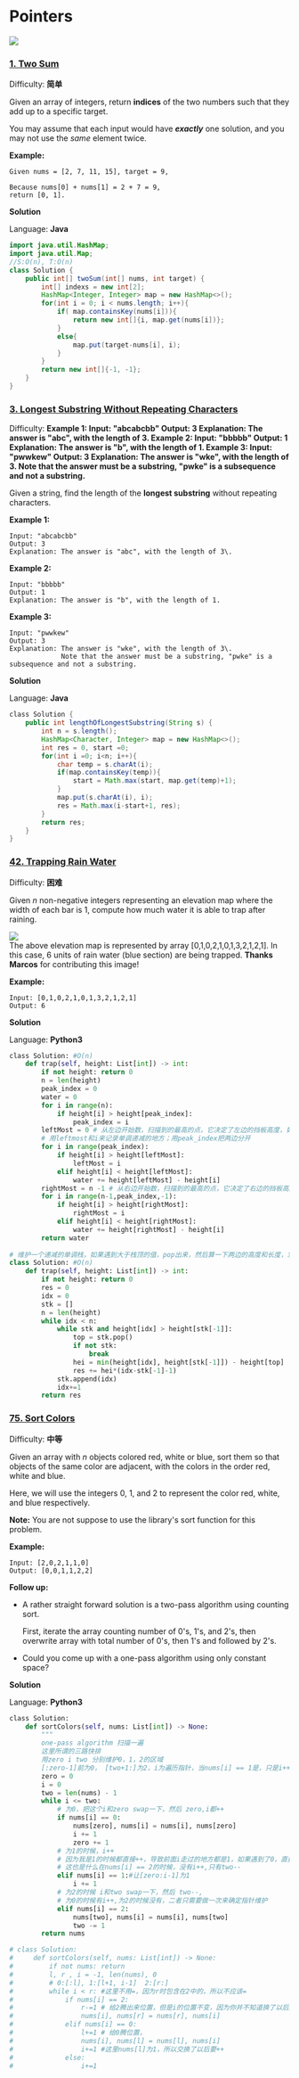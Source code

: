 # Pointers

![](../.gitbook/assets/image%20%2814%29.png)

### [1. Two Sum](https://leetcode-cn.com/problems/two-sum/)

Difficulty: **简单**

Given an array of integers, return **indices** of the two numbers such that they add up to a specific target.

You may assume that each input would have _**exactly**_ one solution, and you may not use the _same_ element twice.

**Example:**

```text
Given nums = [2, 7, 11, 15], target = 9,

Because nums[0] + nums[1] = 2 + 7 = 9,
return [0, 1].
```

**Solution**

Language: **Java**

```java
​import java.util.HashMap;
import java.util.Map;
//S:O(n), T:O(n)
class Solution {
    public int[] twoSum(int[] nums, int target) {
        int[] indexs = new int[2];
        HashMap<Integer, Integer> map = new HashMap<>();
        for(int i = 0; i < nums.length; i++){
            if( map.containsKey(nums[i])){
                return new int[]{i, map.get(nums[i])};
            }
            else{
                map.put(target-nums[i], i);
            }
        }
        return new int[]{-1, -1};
    }
}
```



### [3. Longest Substring Without Repeating Characters](https://leetcode-cn.com/problems/longest-substring-without-repeating-characters/)

Difficulty:  **Example 1: Input: "abcabcbb" Output: 3 Explanation: The answer is "abc", with the length of 3. Example 2: Input: "bbbbb" Output: 1 Explanation: The answer is "b", with the length of 1. Example 3: Input: "pwwkew" Output: 3 Explanation: The answer is "wke", with the length of 3. Note that the answer must be a substring, "pwke" is a subsequence and not a substring.** 

Given a string, find the length of the **longest substring** without repeating characters.

**Example 1:**

```text
Input: "abcabcbb"
Output: 3 
Explanation: The answer is "abc", with the length of 3\.
```

**Example 2:**

```text
Input: "bbbbb"
Output: 1
Explanation: The answer is "b", with the length of 1.
```

**Example 3:**

```text
Input: "pwwkew"
Output: 3
Explanation: The answer is "wke", with the length of 3\. 
             Note that the answer must be a substring, "pwke" is a subsequence and not a substring.
```

**Solution**

Language: **Java**

```java
​class Solution {
    public int lengthOfLongestSubstring(String s) {
        int n = s.length();
        HashMap<Character, Integer> map = new HashMap<>();
        int res = 0, start =0;
        for(int i =0; i<n; i++){
            char temp = s.charAt(i);
            if(map.containsKey(temp)){
                start = Math.max(start, map.get(temp)+1);
            }
            map.put(s.charAt(i), i);
            res = Math.max(i-start+1, res);
        }
        return res;
    }
}
```



### [42. Trapping Rain Water](https://leetcode-cn.com/problems/trapping-rain-water/)

Difficulty: **困难**

Given _n_ non-negative integers representing an elevation map where the width of each bar is 1, compute how much water it is able to trap after raining.

![](https://assets.leetcode.com/uploads/2018/10/22/rainwatertrap.png)  
The above elevation map is represented by array \[0,1,0,2,1,0,1,3,2,1,2,1\]. In this case, 6 units of rain water \(blue section\) are being trapped. **Thanks Marcos** for contributing this image!

**Example:**

```text
Input: [0,1,0,2,1,0,1,3,2,1,2,1]
Output: 6
```

**Solution**

Language: **Python3**

```python
​class Solution: #O(n)
    def trap(self, height: List[int]) -> int:
        if not height: return 0
        n = len(height)
        peak_index = 0
        water = 0
        for i in range(n):
            if height[i] > height[peak_index]:
                peak_index = i
        leftMost = 0 # 从左边开始数，扫描到的最高的点，它决定了左边的挡板高度，如果遇到后面的index没有他高，返回插值即为当前水位，如果比它高，则替换leftMost
        # 用leftmost和i来记录单调递减的地方；用peak_index把两边分开
        for i in range(peak_index):
            if height[i] > height[leftMost]:
                leftMost = i 
            elif height[i] < height[leftMost]:
                water += height[leftMost] - height[i]
        rightMost = n -1 # 从右边开始数，扫描到的最高的点，它决定了右边的挡板高度，如果遇到前面的index没有他高，返回插值即为当前水位，如果比它高，则替换rightMost
        for i in range(n-1,peak_index,-1):
            if height[i] > height[rightMost]:
                rightMost = i 
            elif height[i] < height[rightMost]:
                water += height[rightMost] - height[i]
        return water
        
# 维护一个递减的单调栈，如果遇到大于栈顶的值，pop出来，然后算一下两边的高度和长度，求解水池的容量
class Solution: #O(n)
    def trap(self, height: List[int]) -> int:
        if not height: return 0
        res = 0
        idx = 0
        stk = []
        n = len(height)
        while idx < n:
            while stk and height[idx] > height[stk[-1]]:
                top = stk.pop()
                if not stk:
                    break 
                hei = min(height[idx], height[stk[-1]]) - height[top]
                res += hei*(idx-stk[-1]-1)
            stk.append(idx)
            idx+=1
        return res 
```

### [75. Sort Colors](https://leetcode-cn.com/problems/sort-colors/)

Difficulty: **中等**

Given an array with _n_ objects colored red, white or blue, sort them so that objects of the same color are adjacent, with the colors in the order red, white and blue.

Here, we will use the integers 0, 1, and 2 to represent the color red, white, and blue respectively.

**Note:** You are not suppose to use the library's sort function for this problem.

**Example:**

```text
Input: [2,0,2,1,1,0]
Output: [0,0,1,1,2,2]
```

**Follow up:**

* A rather straight forward solution is a two-pass algorithm using counting sort.  

  First, iterate the array counting number of 0's, 1's, and 2's, then overwrite array with total number of 0's, then 1's and followed by 2's.

* Could you come up with a one-pass algorithm using only constant space?

**Solution**

Language: **Python3**

```python
​class Solution:
    def sortColors(self, nums: List[int]) -> None:
        """
        one-pass algorithm 扫描一遍
        这里所谓的三路快排
        用zero i two 分别维护0，1，2的区域
        [:zero-1]前为0， [two+1:]为2，i为遍历指针，当nums[i] == 1是，只是i++,其他为0，2都要swap        """
        zero = 0
        i = 0
        two = len(nums) - 1
        while i <= two:
            # 为0，把这个i和zero swap一下，然后 zero,i都++
            if nums[i] == 0:
                nums[zero], nums[i] = nums[i], nums[zero]
                i += 1
                zero += 1
            # 为1的时候，i++
            # 因为我是1的时候都直接++，导致前面i走过的地方都是1，如果遇到了0，直接swap，因为前面都是1，所以交换下来的肯定是1，这样直接i++
            # 这也是什么在nums[i] == 2的时候，没有i++,只有two--
            elif nums[i] == 1:#让[zero:i-1]为1
                i += 1
            # 为2的时候 i和two swap一下，然后 two--,
            # 为0的时候有i++,为2的时候没有，二者只需要做一次来确定指针维护
            elif nums[i] == 2:
                nums[two], nums[i] = nums[i], nums[two]
                two -= 1
        return nums

# class Solution:
#     def sortColors(self, nums: List[int]) -> None:
#         if not nums: return 
#         l, r , i = -1, len(nums), 0 
#         # 0:[:l], 1:[l+1, i-1]  2:[r:]
#         while i < r: #这里不用=，因为r时包含在2中的，所以不应该=
#             if nums[i] == 2:
#                 r-=1 # 给2腾出来位置，但是i的位置不变，因为你并不知道换了以后是什么数字
#                 nums[i], nums[r] = nums[r], nums[i]
#             elif nums[i] == 0:
#                 l+=1 # 给0腾位置，
#                 nums[i], nums[l] = nums[l], nums[i]
#                 i+=1 #这里nums[l]为1，所以交换了以后要++
#             else:
#                 i+=1
```

